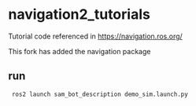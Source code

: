 # navigation2_tutorials
Tutorial code referenced in https://navigation.ros.org/

This fork has added the navigation package

## run
```
 ros2 launch sam_bot_description demo_sim.launch.py 
```